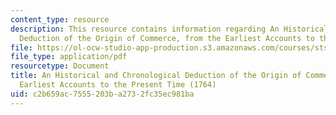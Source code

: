 ```yaml
---
content_type: resource
description: This resource contains information regarding An Historical and Chronological
  Deduction of the Origin of Commerce, from the Earliest Accounts to the Present Time.
file: https://ol-ocw-studio-app-production.s3.amazonaws.com/courses/sts-002-finance-and-society-spring-2016/c2b659ac7555203ba2732fc35ec981ba_MITSTS_002S16_Anderson.pdf
file_type: application/pdf
resourcetype: Document
title: An Historical and Chronological Deduction of the Origin of Commerce, from the
  Earliest Accounts to the Present Time (1764)
uid: c2b659ac-7555-203b-a273-2fc35ec981ba
---
```

